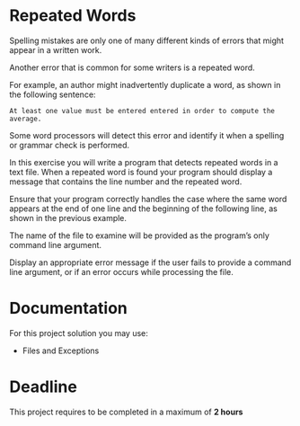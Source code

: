 # Repeated Words

Spelling mistakes are only one of many different kinds of errors that might appear in a written work. 

Another error that is common for some writers is a repeated word. 

For example, an author might inadvertently duplicate a word, as shown in the following
sentence:


    At least one value must be entered entered in order to compute the average.

Some word processors will detect this error and identify it when a spelling or grammar check is performed.


In this exercise you will write a program that detects repeated words in a text file. When a repeated word is found your program should display a message that contains the line number and the repeated word.

 Ensure that your program correctly handles the case where the same word appears at the end of one line and the beginning of the following line, as shown in the previous example. 
 
 The name of the file to examine will be provided as the program’s only command line argument.
 
  Display an appropriate error message if the user fails to provide a command line argument, or if an error occurs while processing the file.

		 
# Documentation

For this project solution you may use:

- Files and Exceptions

# Deadline

This project requires to be completed in a maximum of **2 hours**